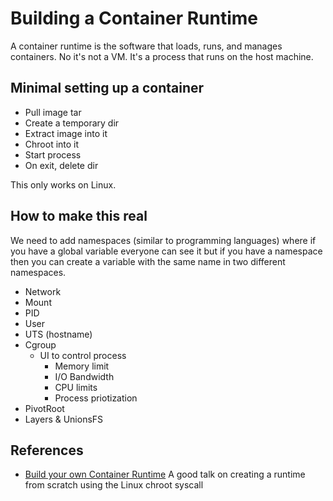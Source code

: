 # Building a Container Runtime

A container runtime is the software that loads, runs, and manages containers. No it's not a VM. It's a process that runs on the host machine.

## Minimal setting up a container

- Pull image tar
- Create a temporary dir
- Extract image into it
- Chroot into it
- Start process
- On exit, delete dir

This only works on Linux.

## How to make this real

We need to add namespaces (similar to programming languages) where if
you have a global variable everyone can see it but if you have a namespace
then you can create a variable with the same name in two different namespaces.

- Network
- Mount
- PID
- User
- UTS (hostname)
- Cgroup
  - UI to control process
    - Memory limit
    - I/O Bandwidth
    - CPU limits
    - Process priotization
- PivotRoot
- Layers & UnionsFS

## References

- [Build your own Container Runtime](https://www.youtube.com/watch?v=JOsWB50LmwQ) A good talk on creating a runtime from scratch using the Linux chroot syscall
